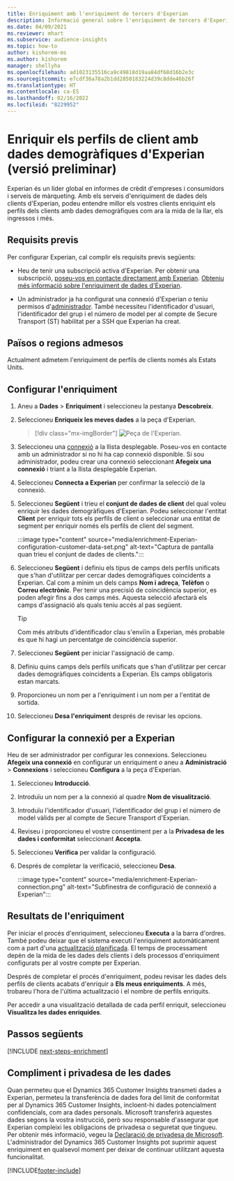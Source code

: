 ```yaml
---
title: Enriquiment amb l'enriquiment de tercers d'Experian
description: Informació general sobre l'enriquiment de tercers d'Experian.
ms.date: 04/09/2021
ms.reviewer: mhart
ms.subservice: audience-insights
ms.topic: how-to
author: kishorem-ms
ms.author: kishorem
manager: shellyha
ms.openlocfilehash: ad1023135516ca9c49818d19aa84df68d16b2e3c
ms.sourcegitcommit: e7cdf36a78a2b1dd2850183224d39c8dde46b26f
ms.translationtype: HT
ms.contentlocale: ca-ES
ms.lasthandoff: 02/16/2022
ms.locfileid: "8229952"
---
```

# <a name="enrich-customer-profiles-with-demographics-from-experian-preview"></a>Enriquir els perfils de client amb dades demogràfiques d'Experian (versió preliminar)

Experian és un líder global en informes de crèdit d'empreses i consumidors i serveis de màrqueting. Amb els serveis d'enriquiment de dades dels clients d'Experian, podeu entendre millor els vostres clients enriquint els perfils dels clients amb dades demogràfiques com ara la mida de la llar, els ingressos i més.

## <a name="prerequisites"></a>Requisits previs

Per configurar Experian, cal complir els requisits previs següents:

- Heu de tenir una subscripció activa d'Experian. Per obtenir una subscripció, [poseu-vos en contacte directament amb Experian](https://www.experian.com/marketing-services/contact). [Obteniu més informació sobre l'enriquiment de dades d'Experian](https://www.experian.com/marketing-services/microsoft?cmpid=ems_web_mci_cdppage).

- Un administrador ja ha configurat una connexió d'Experian *o* teniu permisos d'[administrador](permissions.md#administrator). També necessiteu l'identificador d'usuari, l'identificador del grup i el número de model per al compte de Secure Transport (ST) habilitat per a SSH que Experian ha creat.

## <a name="supported-countriesregions"></a>Països o regions admesos

Actualment admetem l'enriquiment de perfils de clients només als Estats Units.

## <a name="configure-the-enrichment"></a>Configurar l'enriquiment

1. Aneu a **Dades** > **Enriquiment** i seleccioneu la pestanya **Descobreix**.

1. Seleccioneu **Enriqueix les meves dades** a la peça d'Experian.

   > [!div class="mx-imgBorder"]
   > ![Peça de l'Experian.](media/experian-tile.png "Peça del Experian")
   > 

1. Seleccioneu una [connexió](connections.md) a la llista desplegable. Poseu-vos en contacte amb un administrador si no hi ha cap connexió disponible. Si sou administrador, podeu crear una connexió seleccionant **Afegeix una connexió** i triant a la llista desplegable Experian. 

1. Seleccioneu **Connecta a Experian** per confirmar la selecció de la connexió.

1.  Seleccioneu **Següent** i trieu el **conjunt de dades de client** del qual voleu enriquir les dades demogràfiques d'Experian. Podeu seleccionar l'entitat **Client** per enriquir tots els perfils de client o seleccionar una entitat de segment per enriquir només els perfils de client del segment.

    :::image type="content" source="media/enrichment-Experian-configuration-customer-data-set.png" alt-text="Captura de pantalla quan trieu el conjunt de dades de clients.":::

1. Seleccioneu **Següent** i definiu els tipus de camps dels perfils unificats que s'han d'utilitzar per cercar dades demogràfiques coincidents a Experian. Cal com a mínim un dels camps **Nom i adreça**, **Telèfon** o **Correu electrònic**. Per tenir una precisió de coincidència superior, es poden afegir fins a dos camps més. Aquesta selecció afectarà els camps d'assignació als quals teniu accés al pas següent.

    > [!TIP]
    > Com més atributs d'identificador clau s'enviïn a Experian, més probable és que hi hagi un percentatge de coincidència superior.

1. Seleccioneu **Següent** per iniciar l'assignació de camp.

1. Definiu quins camps dels perfils unificats que s'han d'utilitzar per cercar dades demogràfiques coincidents a Experian. Els camps obligatoris estan marcats.

1. Proporcioneu un nom per a l'enriquiment i un nom per a l'entitat de sortida.

1. Seleccioneu **Desa l'enriquiment** després de revisar les opcions.

## <a name="configure-the-connection-for-experian"></a>Configurar la connexió per a Experian 

Heu de ser administrador per configurar les connexions. Seleccioneu **Afegeix una connexió** en configurar un enriquiment *o* aneu a **Administració** > **Connexions** i seleccioneu **Configura** a la peça d'Experian.

1. Seleccioneu **Introducció**.

1. Introduïu un nom per a la connexió al quadre **Nom de visualització**.

1. Introduïu l'identificador d'usuari, l'identificador del grup i el número de model vàlids per al compte de Secure Transport d'Experian.

1. Reviseu i proporcioneu el vostre consentiment per a la **Privadesa de les dades i conformitat** seleccionant **Accepta**.

1. Seleccioneu **Verifica** per validar la configuració.

1. Després de completar la verificació, seleccioneu **Desa**.
   
   :::image type="content" source="media/enrichment-Experian-connection.png" alt-text="Subfinestra de configuració de connexió a Experian":::

## <a name="enrichment-results"></a>Resultats de l'enriquiment

Per iniciar el procés d'enriquiment, seleccioneu **Executa** a la barra d'ordres. També podeu deixar que el sistema executi l'enriquiment automàticament com a part d'una [actualització planificada](system.md#schedule-tab). El temps de processament depèn de la mida de les dades dels clients i dels processos d'enriquiment configurats per al vostre compte per Experian.

Després de completar el procés d'enriquiment, podeu revisar les dades dels perfils de clients acabats d'enriquir a **Els meus enriquiments**. A més, trobareu l'hora de l'última actualització i el nombre de perfils enriquits.

Per accedir a una visualització detallada de cada perfil enriquit, seleccioneu **Visualitza les dades enriquides**.

## <a name="next-steps"></a>Passos següents

[!INCLUDE [next-steps-enrichment](../includes/next-steps-enrichment.md)]

## <a name="data-privacy-and-compliance"></a>Compliment i privadesa de les dades

Quan permeteu que el Dynamics 365 Customer Insights transmeti dades a Experian, permeteu la transferència de dades fora del límit de conformitat per al Dynamics 365 Customer Insights, incloent-hi dades potencialment confidencials, com ara dades personals. Microsoft transferirà aquestes dades segons la vostra instrucció, però sou responsable d'assegurar que Experian compleixi les obligacions de privadesa o seguretat que tingueu. Per obtenir més informació, vegeu la [Declaració de privadesa de Microsoft](https://go.microsoft.com/fwlink/?linkid=396732).
L'administrador del Dynamics 365 Customer Insights pot suprimir aquest enriquiment en qualsevol moment per deixar de continuar utilitzant aquesta funcionalitat.


[!INCLUDE[footer-include](../includes/footer-banner.md)]
